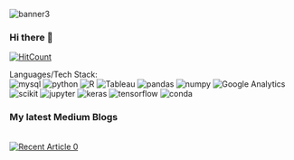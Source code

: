 

<!--
**simply-lisa/simply-lisa** is a ✨ _special_ ✨ repository because its `README.md` (this file) appears on your GitHub profile.

Here are some ideas to get you started:
** [![My Skills](https://skillicons.dev/icons?i=js,html,css,wasm)](https://skillicons.dev)

- 🔭 I’m currently working on Predicting Hotel Cancellations
- 🌱 I’m currently learning AWS 
- 👯 I’m looking to collaborate on ...
- 🤔 I’m looking for help with ...
- 💬 Ask me about anything 
- 📫 How to reach me: 
- 😄 Pronouns: She/Her
- ⚡ Fun fact: 
  
👩‍🎓 Before switching to Data Science, I'm a Marketing enthusiast who got a Bachelor's Degree in Business.
📫 I play the piano
----->
![banner3](https://user-images.githubusercontent.com/63976360/234881376-8046f7fd-4454-4db8-a256-ab00a2f847b7.png)
### Hi there 👋
 [![HitCount](https://hits.dwyl.com/simply-lisa/simply-lisa.svg?style=flat-square)](http://hits.dwyl.com/simply-lisa/simply-lisa)

Languages/Tech Stack:<br>
![mysql](https://user-images.githubusercontent.com/63976360/234907817-f91e5ab1-7660-42d1-b515-612a36a5f398.svg)
![python](https://user-images.githubusercontent.com/63976360/234906945-fd2e283a-b5c8-4f64-960d-27b999c4813d.svg)
![R](https://user-images.githubusercontent.com/63976360/234907155-29472a22-d52d-449f-a9f4-00add028dc91.svg)
![Tableau](https://user-images.githubusercontent.com/63976360/234905294-cd45d3f0-cd06-4999-a996-a4fb401fc8a2.svg)
![pandas](https://user-images.githubusercontent.com/63976360/234907031-5ba2640b-273b-4cdf-b628-a18046ba98a5.svg)
![numpy](https://user-images.githubusercontent.com/63976360/234907099-2a6a5769-1939-4061-826f-017b76b53375.svg)
![Google Analytics](https://user-images.githubusercontent.com/63976360/234903694-97c92ce0-c3b7-4ae2-863c-b41d6c91c073.svg)
![scikit](https://user-images.githubusercontent.com/63976360/234908215-39017e42-24b4-4e42-9cb4-6fa190a4352d.svg)
![jupyter](https://user-images.githubusercontent.com/63976360/234907752-4f8f74cb-f7ed-414c-ad90-ae0f9a4fb41e.svg)
![keras](https://user-images.githubusercontent.com/63976360/234907933-1d71ebd7-1e0e-480b-bde0-fe7fac570f7f.svg)
![tensorflow](https://user-images.githubusercontent.com/63976360/234907994-60092c6c-c55c-4ec8-b553-f557844f5f4a.svg)
![conda](https://user-images.githubusercontent.com/63976360/234908085-ea3afe08-2435-4682-ac9a-585bee798f16.svg)
<br>
### My latest Medium Blogs
<br>
<a target="_blank" href="https://github-readme-medium-recent-article.vercel.app/medium/@Lisa Asafo-Adjei/0"><img src="https://github-readme-medium-recent-article.vercel.app/medium/@asafoadjeilisa/0" alt="Recent Article 0"> 

